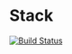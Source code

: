 # Stack
[![Build Status](https://travis-ci.org/BMSTU732/Stack.svg?branch=master)](https://travis-ci.org/BMSTU732/Stack)
